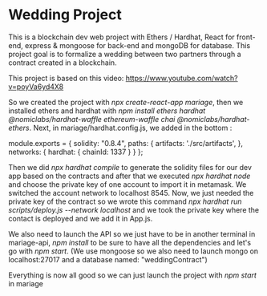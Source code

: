 # Wedding Project

This is a blockchain dev web project with Ethers / Hardhat, React for front-end, express & mongoose for back-end and mongoDB for database.
This project goal is to formalize a wedding between two partners through a contract created in a blockchain.

This project is based on this video: https://www.youtube.com/watch?v=poyVa6yd4X8

So we created the project with _npx create-react-app mariage_, then we installed ethers and hardhat with _npm install ethers hardhat @nomiclabs/hardhat-waffle ethereum-waffle chai @nomiclabs/hardhat-ethers_. Next, in mariage/hardhat.config.js, we added in the bottom :

module.exports = {
    solidity: "0.8.4",
    paths: {
        artifacts: './src/artifacts',
    },
    networks: {
        hardhat: {
            chainId: 1337
        }
    }
};

Then we did _npx hardhat compile_ to generate the solidity files for our dev app based on the contracts and after that we executed _npx hardhat node_ and choose the private key of one account to import it in metamask.
We switched the account network to localhost 8545.
Now, we just needed the private key of the contract so we wrote this command _npx hardhat run scripts/deploy.js --network localhost_ and we took the private key where the contact is deployed and we add it in App.js.

We also need to launch the API so we just have to be in another terminal in mariage-api, _npm install_ to be sure to have all the dependencies and let's go with _npm start_. (We use mongoose so we also need to launch mongo on localhost:27017 and a database named: "weddingContract")

Everything is now all good so we can just launch the project with _npm start_ in mariage